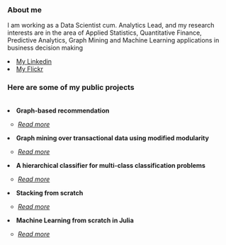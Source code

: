 ### About me

I am working as a Data Scientist cum. Analytics Lead, and my research interests are in the area of Applied Statistics, Quantitative Finance, Predictive Analytics, Graph Mining and Machine Learning applications in business decision making

<li><a href="https://www.linkedin.com/in/khanh-brandy/">My Linkedin</a></li>
<li><a href="https://www.flickr.com/photos/khanhbrandy/">My Flickr</a></li>

### Here are some of my public projects

<br>
<li><b> Graph-based recommendation</b><br> </li>
<ul style="list-style-type:circle;" >
    <li><i><a href="https://github.com/khanhbrandy/graph_based_recommendation"> Read more </a></i></li>
</ul>

<li><b> Graph mining over transactional data using modified modularity</b><br> </li>
  <ul style="list-style-type:circle;" >
      <li><i><a href="https://github.com/khanhbrandy/Graph_mining_modified_modularity"> Read more </a></i></li>
  </ul>

<li><b> A hierarchical classifier for multi-class classification problems</b><br> </li>
  <ul style="list-style-type:circle;" >
      <li><i><a href="https://github.com/khanhbrandy/a-hierarchical-classifier"> Read more </a></i></li>
  </ul>

<li><b> Stacking from scratch</b><br> </li>
  <ul style="list-style-type:circle;" >
      <li><i><a href="https://github.com/khanhbrandy/Stacking_from_scratch"> Read more </a></i></li>
  </ul>

<li><b> Machine Learning from scratch in Julia</b><br> </li>
  <ul style="list-style-type:circle;" >
      <li><i><a href="https://github.com/khanhbrandy/ML_from_scratch_in_Julia"> Read more </a></i></li>
  </ul>

